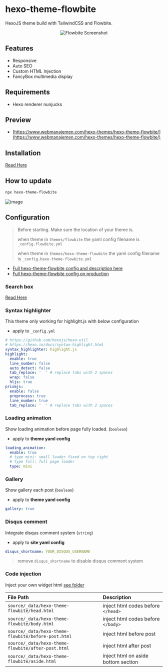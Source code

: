 # hexo-theme-flowbite

HexoJS theme build with TailwindCSS and Flowbite.

<div style="text-align: center;">
  <img src="https://rawcdn.githack.com/dimaslanjaka/site/fc74340976ee56f1ea362506f98b0218ffa1615e/source/themes/screenshots/Flowbite.png" alt="Flowbite Screenshot" />
</div>

## Features

- Responsive
- Auto SEO
- Custom HTML Injection
- FancyBox multimedia display

## Requirements

- Hexo renderer nunjucks

## Preview

- [https://www.webmanajemen.com/hexo-themes/hexo-theme-flowbite/](https://www.webmanajemen.com/hexo-themes/hexo-theme-flowbite/)

## Installation

[Read Here](https://github.com/dimaslanjaka/hexo-themes?tab=readme-ov-file#how-to-install)

## How to update

```bash
npx hexo-theme-flowbite
```

![image](https://github.com/user-attachments/assets/7a965587-6781-4ab2-b661-ae0109e6b593)


## Configuration

> Before starting. Make sure the location of your theme is.
>
> when theme in `themes/flowbite` the yaml config filename is `_config.flowbite.yml`
>
> when theme in `themes/hexo-theme-flowbite` the yaml config filename is `_config.hexo-theme-flowbite.yml`

- [Full hexo-theme-flowbite config and description here](https://github.com/dimaslanjaka/hexo-themes/blob/master/themes/hexo-theme-flowbite/_config.yml)
- [Full hexo-theme-flowbite config on production](https://github.com/dimaslanjaka/static-blog-generator-hexo/blob/master/site/_config.flowbite.yml)

### Search box

[Read Here](https://github.com/dimaslanjaka/hexo-themes?tab=readme-ov-file#search-data)

### Syntax highlighter

This theme only working for highlight.js with below configuration

- apply to `_config.yml`

```yaml
# https://github.com/hexojs/hexo-util
# https://hexo.io/docs/syntax-highlight.html
syntax_highlighter: highlight.js
highlight:
  enable: true
  line_number: false
  auto_detect: false
  tab_replace: '  ' # replace tabs with 2 spaces
  wrap: false
  hljs: true
prismjs:
  enable: false
  preprocess: true
  line_number: true
  tab_replace: '  ' # replace tabs with 2 spaces
```

### Loading animation

Show loading animation before page fully loaded. (`boolean`)

- apply to **theme yaml config**

```yaml
loading_animation:
  enable: true
  # type mini: small loader fixed on top right
  # type full: full page loader
  type: mini
```

### Gallery

Show gallery each post (`boolean`)

- apply to **theme yaml config**

```yml
gallery: true
```

### Disqus comment

Integrate disqus comment system (`string`)

- apply to **site yaml config**

```yaml
disqus_shortname: YOUR_DISQUS_USERNAME
```

> remove `disqus_shortname` to disable disqus comment system

### Code injection

Inject your own widget html [see folder](../../source/_data/hexo-theme-flowbite/)

| File Path | Description |
| :--- | :--- |
| `source/_data/hexo-theme-flowbite/head.html` | inject html codes before `</head>` |
| `source/_data/hexo-theme-flowbite/body.html` | inject html codes before `</body>` |
| `source/_data/hexo-theme-flowbite/before-post.html` | inject html before post |
| `source/_data/hexo-theme-flowbite/after-post.html` | inject html after post |
| `source/_data/hexo-theme-flowbite/aside.html` | inject html on aside bottom section |
